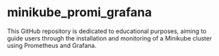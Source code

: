 # minikube_promi_grafana
This GitHub repository is dedicated to educational purposes, aiming to guide users through the installation and monitoring of a Minikube cluster using Prometheus and Grafana.

